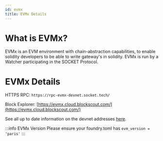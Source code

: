 ```yaml
---
id: evmx
title: EVMx Details
---
```


# What is EVMx?

EVMx is an EVM environment with chain-abstraction capabilities, to enable solidity developers to be able to write gateway's in solidity. EVMx is run by a Watcher participating in the SOCKET Protocol.

# EVMx Details

HTTPS RPC: `https://rpc-evmx-devnet.socket.tech/`

Block Explorer: [https://evmx.cloud.blockscout.com/](https://evmx.cloud.blockscout.com/)

See all up to date information on the devnet addresses [here](https://github.com/SocketDotTech/socket-protocol/blob/master/deployments/stage_addresses.json).

:::info EVMx Version
Please ensure your foundry.toml has `evm_version = 'paris'`
:::
